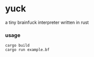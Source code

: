 # yuck

a tiny brainfuck interpreter written in rust

### usage

```
cargo build
cargo run example.bf
```
